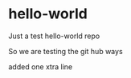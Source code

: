 # hello-world
Just a test hello-world repo

So we are testing the git hub ways


added one xtra line
